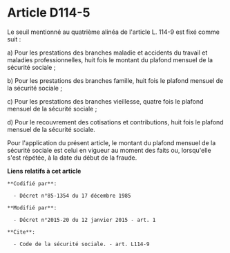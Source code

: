 # Article D114-5

Le seuil mentionné au quatrième alinéa de l'article L. 114-9 est fixé comme suit : 

a) Pour les prestations des branches maladie et accidents du travail et maladies professionnelles, huit fois le montant du
plafond mensuel de la sécurité sociale ; 

b) Pour les prestations des branches famille, huit fois le plafond mensuel de la sécurité sociale ;

c) Pour les prestations des branches vieillesse, quatre fois le plafond mensuel de la sécurité sociale ; 

d) Pour le recouvrement des cotisations et contributions, huit fois le plafond mensuel de la sécurité sociale.

Pour l'application du présent article, le montant du plafond mensuel de la sécurité sociale est celui en vigueur au moment
des faits ou, lorsqu'elle s'est répétée, à la date du début de la fraude.

**Liens relatifs à cet article**

	**Codifié par**:

	  - Décret n°85-1354 du 17 décembre 1985

	**Modifié par**:

	  - Décret n°2015-20 du 12 janvier 2015 - art. 1

	**Cite**:

	  - Code de la sécurité sociale. - art. L114-9
